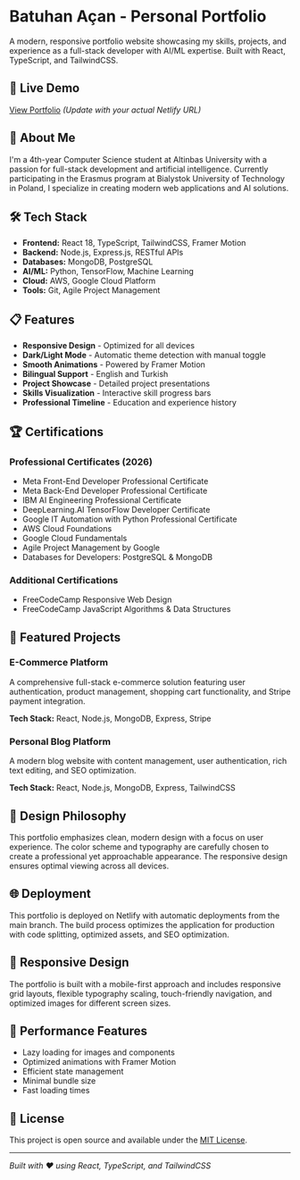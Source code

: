 # Batuhan Açan - Personal Portfolio

A modern, responsive portfolio website showcasing my skills, projects, and experience as a full-stack developer with AI/ML expertise. Built with React, TypeScript, and TailwindCSS.

## 🚀 Live Demo

[View Portfolio](https://your-portfolio-url.netlify.app) *(Update with your actual Netlify URL)*

## 🎯 About Me

I'm a 4th-year Computer Science student at Altinbas University with a passion for full-stack development and artificial intelligence. Currently participating in the Erasmus program at Bialystok University of Technology in Poland, I specialize in creating modern web applications and AI solutions.

## 🛠️ Tech Stack

- **Frontend:** React 18, TypeScript, TailwindCSS, Framer Motion
- **Backend:** Node.js, Express.js, RESTful APIs
- **Databases:** MongoDB, PostgreSQL
- **AI/ML:** Python, TensorFlow, Machine Learning
- **Cloud:** AWS, Google Cloud Platform
- **Tools:** Git, Agile Project Management

## 📋 Features

- **Responsive Design** - Optimized for all devices
- **Dark/Light Mode** - Automatic theme detection with manual toggle
- **Smooth Animations** - Powered by Framer Motion
- **Bilingual Support** - English and Turkish
- **Project Showcase** - Detailed project presentations
- **Skills Visualization** - Interactive skill progress bars
- **Professional Timeline** - Education and experience history

## 🏆 Certifications

### Professional Certificates (2026)
- Meta Front-End Developer Professional Certificate
- Meta Back-End Developer Professional Certificate
- IBM AI Engineering Professional Certificate
- DeepLearning.AI TensorFlow Developer Certificate
- Google IT Automation with Python Professional Certificate
- AWS Cloud Foundations
- Google Cloud Fundamentals
- Agile Project Management by Google
- Databases for Developers: PostgreSQL & MongoDB

### Additional Certifications
- FreeCodeCamp Responsive Web Design
- FreeCodeCamp JavaScript Algorithms & Data Structures

## 💼 Featured Projects

### E-Commerce Platform
A comprehensive full-stack e-commerce solution featuring user authentication, product management, shopping cart functionality, and Stripe payment integration.

**Tech Stack:** React, Node.js, MongoDB, Express, Stripe

### Personal Blog Platform
A modern blog website with content management, user authentication, rich text editing, and SEO optimization.

**Tech Stack:** React, Node.js, MongoDB, Express, TailwindCSS

## 🎨 Design Philosophy

This portfolio emphasizes clean, modern design with a focus on user experience. The color scheme and typography are carefully chosen to create a professional yet approachable appearance. The responsive design ensures optimal viewing across all devices.

## 🌐 Deployment

This portfolio is deployed on Netlify with automatic deployments from the main branch. The build process optimizes the application for production with code splitting, optimized assets, and SEO optimization.

## 📱 Responsive Design

The portfolio is built with a mobile-first approach and includes responsive grid layouts, flexible typography scaling, touch-friendly navigation, and optimized images for different screen sizes.

## 🎯 Performance Features

- Lazy loading for images and components
- Optimized animations with Framer Motion
- Efficient state management
- Minimal bundle size
- Fast loading times


## 📄 License

This project is open source and available under the [MIT License](LICENSE).

---

*Built with ❤️ using React, TypeScript, and TailwindCSS*

